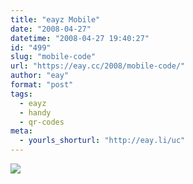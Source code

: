 ```yaml
---
title: "eayz Mobile"
date: "2008-04-27"
datetime: "2008-04-27 19:40:27"
id: "499"
slug: "mobile-code"
url: "https://eay.cc/2008/mobile-code/"
author: "eay"
format: "post"
tags:
  - eayz
  - handy
  - qr-codes
meta:
  - yourls_shorturl: "http://eay.li/uc"
---
```


![](/uploads/2008/mobilecode.gif)
